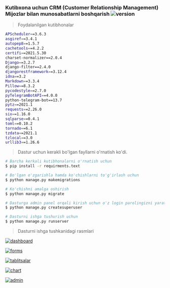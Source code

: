 ### Kutibxona uchun CRM (Customer Relationship Management) Mijozlar bilan munosabatlarni boshqarish ![version](https://img.shields.io/badge/version-1.0.0-blue.svg)

> Foydalanilgan kutibhonalar
```bash
APScheduler==3.6.3
asgiref==3.4.1
autopep8==1.5.7
cachetools==4.2.2
certifi==2021.5.30
charset-normalizer==2.0.4
Django==3.2.7
django-filter==2.4.0
djangorestframework==3.12.4
idna==3.2
Markdown==3.3.4
Pillow==8.3.2
pycodestyle==2.7.0
pyTelegramBotAPI==4.0.0
python-telegram-bot==13.7
pytz==2021.1
requests==2.26.0
six==1.16.0
sqlparse==0.4.1
toml==0.10.2
tornado==6.1
tzdata==2021.1
tzlocal==3.0
urllib3==1.26.6
```

> Dastur uchun kerakli bo'lgan fayllarni o'rnatish ko'di.
```bash
# Barcha kerkali kutibhonalarni o'rnatish uchun
$ pip install -r requirments.text

# Bo'lgan o'zgarishla hamda ko'chishlarni to'g'irlash uchun
$ python manage.py makemigrations

# Ko'chishni amalga oshirish
$ python manage.py migrate

# Dasturga admin panel orqali kirish uchun o'z login parolingizni yarating
$ python manage.py createsuperuser

# Dasturni ishga tushurish uchun
$ python manage.py runserver
```
> Dasturni ishga tushkanidagi rasmlari

[![dashboard](https://user-images.githubusercontent.com/76002783/132120703-1584c0ed-366b-4933-aaf6-28a89981e89c.PNG)](https://user-images.githubusercontent.com/76002783/132120704-ba9d1cb5-7255-4b72-89ea-5b6b70549984.PNG)

[![forms](https://user-images.githubusercontent.com/76002783/132120704-ba9d1cb5-7255-4b72-89ea-5b6b70549984.PNG)](https://user-images.githubusercontent.com/76002783/132120704-ba9d1cb5-7255-4b72-89ea-5b6b70549984.PNG)

[![tablitsalar](https://user-images.githubusercontent.com/76002783/132120708-1b330b3d-1fbd-4890-ba17-e751d556fd21.PNG)](https://user-images.githubusercontent.com/76002783/132120708-1b330b3d-1fbd-4890-ba17-e751d556fd21.PNG)

[![chart](https://user-images.githubusercontent.com/76002783/132120702-4fcdbc06-cbe7-45f4-b5f0-82ee44158cba.PNG)](https://user-images.githubusercontent.com/76002783/132120702-4fcdbc06-cbe7-45f4-b5f0-82ee44158cba.PNG)

[![admin](https://user-images.githubusercontent.com/76002783/132120701-54362c3b-2307-4bc5-98dd-d5442860b2f9.PNG)](https://user-images.githubusercontent.com/76002783/132120701-54362c3b-2307-4bc5-98dd-d5442860b2f9.PNG)
